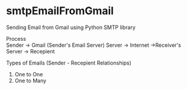 # smtpEmailFromGmail
Sending Email from Gmail using Python SMTP library<br>

Process<br>
	Sender -> Gmail (Sender's Email Server) Server -> Internet ->Receiver's Server -> Recepient

Types of Emails (Sender - Recepient Relationships)<br>
1. One to One<br>
2. One to Many<br>
